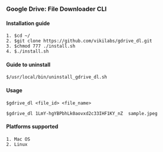 ### Google Drive: File Downloader CLI 

#### Installation guide
    1. $cd ~/
    2. $git clone https://github.com/vikilabs/gdrive_dl.git
    3. $chmod 777 ./install.sh
    4. $./install.sh

#### Guide to uninstall 

    $/usr/local/bin/uninstall_gdrive_dl.sh
    
#### Usage
    
    $gdrive_dl <file_id> <file_name>
    
    $gdrive_dl 1LmY-hgYBPbhLk0aovxd2c33IHF1KY_nZ  sample.jpeg 

#### Platforms supported

    1. Mac OS
    2. Linux


